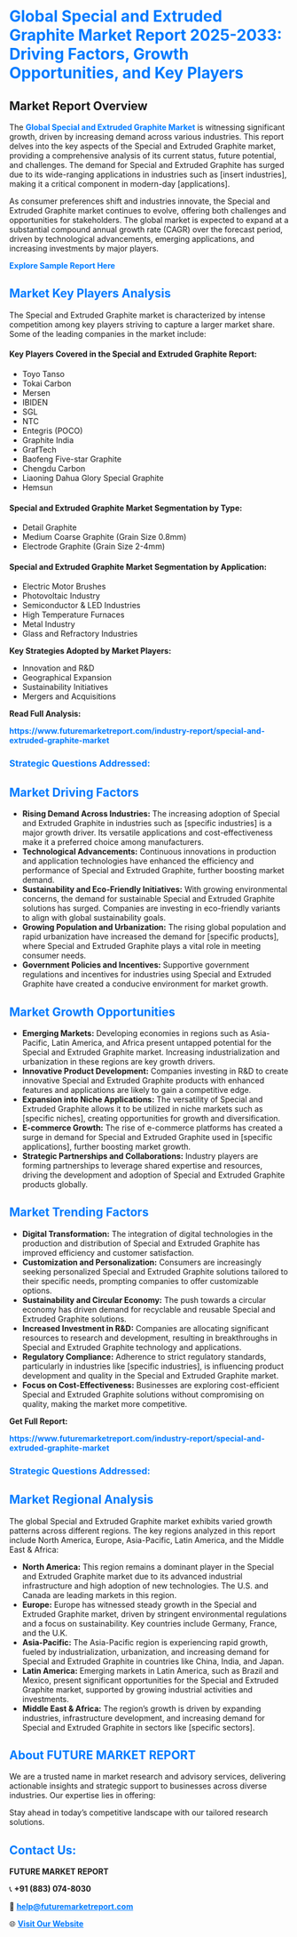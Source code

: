 <h1 style="color: #007BFF;">Global Special and Extruded Graphite Market Report 2025-2033: Driving Factors, Growth Opportunities, and Key Players</h1>

<section id="overview">
<h2>Market Report Overview</h2>
<p>The <a href="https://www.futuremarketreport.com/industry-report/special-and-extruded-graphite-market" style="color: #007BFF; text-decoration: none;"><strong>Global Special and Extruded Graphite Market</strong></a> is witnessing significant growth, driven by increasing demand across various industries. This report delves into the key aspects of the Special and Extruded Graphite market, providing a comprehensive analysis of its current status, future potential, and challenges. The demand for Special and Extruded Graphite has surged due to its wide-ranging applications in industries such as [insert industries], making it a critical component in modern-day [applications].</p>
<p>As consumer preferences shift and industries innovate, the Special and Extruded Graphite market continues to evolve, offering both challenges and opportunities for stakeholders. The global market is expected to expand at a substantial compound annual growth rate (CAGR) over the forecast period, driven by technological advancements, emerging applications, and increasing investments by major players.</p>
</section>

<section id="overview">
<p><a href="https://www.futuremarketreport.com/request-sample/reportId=40424" style="color: #007BFF; text-decoration: none;"><strong>Explore Sample Report Here</strong></a></p>
</section>

<section id="key-players">
<h2 style="color: #007BFF;">Market Key Players Analysis</h2>
<p>The Special and Extruded Graphite market is characterized by intense competition among key players striving to capture a larger market share. Some of the leading companies in the market include:</p>
<h4>Key Players Covered in the Special and Extruded Graphite Report:</h4>
<ul><li>Toyo Tanso</li><li>Tokai Carbon</li><li>Mersen</li><li>IBIDEN</li><li>SGL</li><li>NTC</li><li>Entegris (POCO)</li><li>Graphite India</li><li>GrafTech</li><li>Baofeng Five-star Graphite</li><li>Chengdu Carbon</li><li>Liaoning Dahua Glory Special Graphite</li><li>Hemsun</li></ul>
<h4>Special and Extruded Graphite Market Segmentation by Type:</h4>
<ul><li>Detail Graphite</li><li>Medium Coarse Graphite (Grain Size 0.8mm)</li><li>Electrode Graphite (Grain Size 2-4mm)</li></ul>

<h4>Special and Extruded Graphite Market Segmentation by Application:</h4>
<ul><li>Electric Motor Brushes</li><li>Photovoltaic Industry</li><li>Semiconductor &amp; LED Industries</li><li>High Temperature Furnaces</li><li>Metal Industry</li><li>Glass and Refractory Industries</li></ul>
<p><strong>Key Strategies Adopted by Market Players:</strong></p>
<ul>
<li>Innovation and R&D</li>
<li>Geographical Expansion</li>
<li>Sustainability Initiatives</li>
<li>Mergers and Acquisitions</li>
</ul>
</section>

<section>
<p><strong>Read Full Analysis: </strong></p><a href="https://www.futuremarketreport.com/industry-report/special-and-extruded-graphite-market" style="color: #007BFF; text-decoration: none;"><strong>https://www.futuremarketreport.com/industry-report/special-and-extruded-graphite-market</strong></a>
<h3 style="color: #007BFF;">Strategic Questions Addressed:</h3>
</section>

<section id="driving-factors">
<h2 style="color: #007BFF;">Market Driving Factors</h2>
<ul>
<li><strong>Rising Demand Across Industries:</strong> The increasing adoption of Special and Extruded Graphite in industries such as [specific industries] is a major growth driver. Its versatile applications and cost-effectiveness make it a preferred choice among manufacturers.</li>
<li><strong>Technological Advancements:</strong> Continuous innovations in production and application technologies have enhanced the efficiency and performance of Special and Extruded Graphite, further boosting market demand.</li>
<li><strong>Sustainability and Eco-Friendly Initiatives:</strong> With growing environmental concerns, the demand for sustainable Special and Extruded Graphite solutions has surged. Companies are investing in eco-friendly variants to align with global sustainability goals.</li>
<li><strong>Growing Population and Urbanization:</strong> The rising global population and rapid urbanization have increased the demand for [specific products], where Special and Extruded Graphite plays a vital role in meeting consumer needs.</li>
<li><strong>Government Policies and Incentives:</strong> Supportive government regulations and incentives for industries using Special and Extruded Graphite have created a conducive environment for market growth.</li>
</ul>
</section>

<section id="growth-opportunities">
<h2 style="color: #007BFF;">Market Growth Opportunities</h2>
<ul>
<li><strong>Emerging Markets:</strong> Developing economies in regions such as Asia-Pacific, Latin America, and Africa present untapped potential for the Special and Extruded Graphite market. Increasing industrialization and urbanization in these regions are key growth drivers.</li>
<li><strong>Innovative Product Development:</strong> Companies investing in R&D to create innovative Special and Extruded Graphite products with enhanced features and applications are likely to gain a competitive edge.</li>
<li><strong>Expansion into Niche Applications:</strong> The versatility of Special and Extruded Graphite allows it to be utilized in niche markets such as [specific niches], creating opportunities for growth and diversification.</li>
<li><strong>E-commerce Growth:</strong> The rise of e-commerce platforms has created a surge in demand for Special and Extruded Graphite used in [specific applications], further boosting market growth.</li>
<li><strong>Strategic Partnerships and Collaborations:</strong> Industry players are forming partnerships to leverage shared expertise and resources, driving the development and adoption of Special and Extruded Graphite products globally.</li>
</ul>
</section>

<section id="trending-factors">
<h2 style="color: #007BFF;">Market Trending Factors</h2>
<ul>
<li><strong>Digital Transformation:</strong> The integration of digital technologies in the production and distribution of Special and Extruded Graphite has improved efficiency and customer satisfaction.</li>
<li><strong>Customization and Personalization:</strong> Consumers are increasingly seeking personalized Special and Extruded Graphite solutions tailored to their specific needs, prompting companies to offer customizable options.</li>
<li><strong>Sustainability and Circular Economy:</strong> The push towards a circular economy has driven demand for recyclable and reusable Special and Extruded Graphite solutions.</li>
<li><strong>Increased Investment in R&D:</strong> Companies are allocating significant resources to research and development, resulting in breakthroughs in Special and Extruded Graphite technology and applications.</li>
<li><strong>Regulatory Compliance:</strong> Adherence to strict regulatory standards, particularly in industries like [specific industries], is influencing product development and quality in the Special and Extruded Graphite market.</li>
<li><strong>Focus on Cost-Effectiveness:</strong> Businesses are exploring cost-efficient Special and Extruded Graphite solutions without compromising on quality, making the market more competitive.</li>
</ul>
</section>

<section>
<p><strong>Get Full Report: </strong></p><a href="https://www.futuremarketreport.com/industry-report/special-and-extruded-graphite-market" style="color: #007BFF; text-decoration: none;"><strong>https://www.futuremarketreport.com/industry-report/special-and-extruded-graphite-market</strong></a>
<h3 style="color: #007BFF;">Strategic Questions Addressed:</h3>
</section>


<section id="regional-analysis">
<h2 style="color: #007BFF;">Market Regional Analysis</h2>
<p>The global Special and Extruded Graphite market exhibits varied growth patterns across different regions. The key regions analyzed in this report include North America, Europe, Asia-Pacific, Latin America, and the Middle East & Africa:</p>
<ul>
<li><strong>North America:</strong> This region remains a dominant player in the Special and Extruded Graphite market due to its advanced industrial infrastructure and high adoption of new technologies. The U.S. and Canada are leading markets in this region.</li>
<li><strong>Europe:</strong> Europe has witnessed steady growth in the Special and Extruded Graphite market, driven by stringent environmental regulations and a focus on sustainability. Key countries include Germany, France, and the U.K.</li>
<li><strong>Asia-Pacific:</strong> The Asia-Pacific region is experiencing rapid growth, fueled by industrialization, urbanization, and increasing demand for Special and Extruded Graphite in countries like China, India, and Japan.</li>
<li><strong>Latin America:</strong> Emerging markets in Latin America, such as Brazil and Mexico, present significant opportunities for the Special and Extruded Graphite market, supported by growing industrial activities and investments.</li>
<li><strong>Middle East & Africa:</strong> The region’s growth is driven by expanding industries, infrastructure development, and increasing demand for Special and Extruded Graphite in sectors like [specific sectors].</li>
</ul>
</section>

<footer>
<h2 style="color: #007BFF;">About FUTURE MARKET REPORT</h2>
<p>We are a trusted name in market research and advisory services, delivering actionable insights and strategic support to businesses across diverse industries. Our expertise lies in offering:</p>

<p>Stay ahead in today’s competitive landscape with our tailored research solutions.</p>

<h2 style="color: #007BFF;">Contact Us:</h2>
<p><strong>FUTURE MARKET REPORT</strong></p>
<p>📞 <strong>+91 (883) 074-8030</strong></p>
<p>📧 <strong><a href="mailto:help@futuremarketreport.com" style="color: #007BFF;">help@futuremarketreport.com</a></strong></p>
<p>🌐 <strong><a href="https://www.futuremarketreport.com/" style="color: #007BFF;">Visit Our Website</a></strong></p>
</footer>